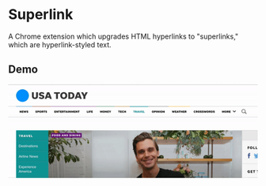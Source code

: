 # Superlink
A Chrome extension which upgrades HTML hyperlinks to "superlinks," which are
hyperlink-styled text.

## Demo
![Recorded demo](https://github.com/jminjie/superlink/blob/master/res/demo.gif)
